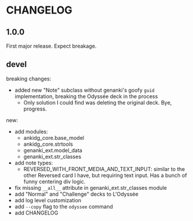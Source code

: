 # CHANGELOG

## 1.0.0

First major release. Expect breakage.

## devel

breaking changes:

- added new "Note" subclass without genanki's goofy `guid`
  implementation, breaking the Odyssée deck in the process
  - Only solution I could find was deleting the original
    deck. Bye, progress.

new:

- add modules:
  - ankidg_core.base_model
  - ankidg_core.strtools
  - genanki_ext.model_data
  - genanki_ext.str_classes
- add note types:
  - REVERSED_WITH_FRONT_MEDIA_AND_TEXT_INPUT: similar to the
    other Reversed card I have, but requiring text input.
    Has a bunch of funny centering div logic.
- fix missing `__all__` attribute in genanki_ext.str_classes module
- add "Normal" and "Challenge" decks to L'Odyssée
- add log level customization
- add `--copy` flag to the `odyssee` command
- add CHANGELOG
